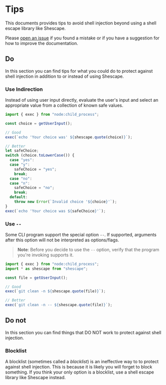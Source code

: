 # Tips

This documents provides tips to avoid shell injection beyond using a shell
escape library like Shescape.

Please [open an issue] if you found a mistake or if you have a suggestion for
how to improve the documentation.

## Do

In this section you can find tips for what you could do to protect against shell
injection in addition to or instead of using Shescape.

### Use Indirection

Instead of using user input directly, evaluate the user's input and select an
appropriate value from a collection of known safe values.

```javascript
import { exec } from "node:child_process";

const choice = getUserInput();

// Good
exec(`echo 'Your choice was' ${shescape.quote(choice)}`);

// Better
let safeChoice;
switch (choice.toLowerCase()) {
  case "yes":
  case "y":
    safeChoice = "yes";
    break;
  case "no":
  case "n":
    safeChoice = "no";
    break;
  default:
    throw new Error(`Invalid choice '${choice}'`);
}
exec(`echo 'Your choice was ${safeChoice}'`);
```

### Use `--`

Some CLI program support the special option `--`. If supported, arguments after
this option will not be interpreted as options/flags.

> **Note**: Before you decide to use the `--` option, verify that the program
> you're invoking supports it.

```javascript
import { exec } from "node:child_process";
import * as shescape from "shescape";

const file = getUserInput();

// Good
exec(`git clean -n ${shescape.quote(file)}`);

// Better
exec(`git clean -n -- ${shescape.quote(file)}`);
```

## Do not

In this section you can find things that DO NOT work to protect against shell
injection.

### Blocklist

A blocklist (sometimes called a _blacklist_) is an ineffective way to to protect
against shell injection. This is because it is likely you will forget to block
something. If you think your only option is a blocklist, use a shell escape
library like Shescape instead.

[open an issue]: https://github.com/ericcornelissen/shescape/issues/new?labels=documentation&template=documentation.md
